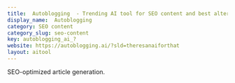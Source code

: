 ```yaml
---
title:  Autoblogging  - Trending AI tool for SEO content and best alternatives
display_name:  Autoblogging 
category: SEO content
category_slug: seo-content
key: autoblogging_ai_?
website: https://autoblogging.ai/?sld=theresanaiforthat
layout: aitool
---
```


SEO-optimized article generation.
